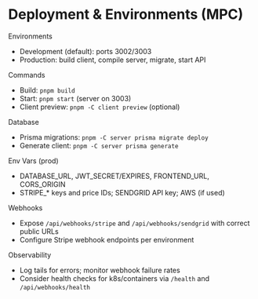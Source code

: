 # Deployment & Environments (MPC)

Environments
- Development (default): ports 3002/3003
- Production: build client, compile server, migrate, start API

Commands
- Build: `pnpm build`
- Start: `pnpm start` (server on 3003)
- Client preview: `pnpm -C client preview` (optional)

Database
- Prisma migrations: `pnpm -C server prisma migrate deploy`
- Generate client: `pnpm -C server prisma generate`

Env Vars (prod)
- DATABASE_URL, JWT_SECRET/EXPIRES, FRONTEND_URL, CORS_ORIGIN
- STRIPE_* keys and price IDs; SENDGRID API key; AWS (if used)

Webhooks
- Expose `/api/webhooks/stripe` and `/api/webhooks/sendgrid` with correct public URLs
- Configure Stripe webhook endpoints per environment

Observability
- Log tails for errors; monitor webhook failure rates
- Consider health checks for k8s/containers via `/health` and `/api/webhooks/health`
